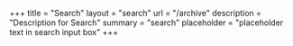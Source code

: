 +++
title = "Search"
layout = "search"
url = "/archive"
description = "Description for Search"
summary = "search"
placeholder = "placeholder text in search input box"
+++
